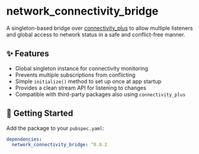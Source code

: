 # network_connectivity_bridge

A singleton-based bridge over [connectivity_plus](https://pub.dev/packages/connectivity_plus) to allow multiple listeners and global access to network status in a safe and conflict-free manner.

## ✨ Features

- Global singleton instance for connectivity monitoring
- Prevents multiple subscriptions from conflicting
- Simple `initialize()` method to set up once at app startup
- Provides a clean stream API for listening to changes
- Compatible with third-party packages also using `connectivity_plus`

## 🚀 Getting Started

Add the package to your `pubspec.yaml`:

```yaml
dependencies:
  network_connectivity_bridge: ^0.0.2

